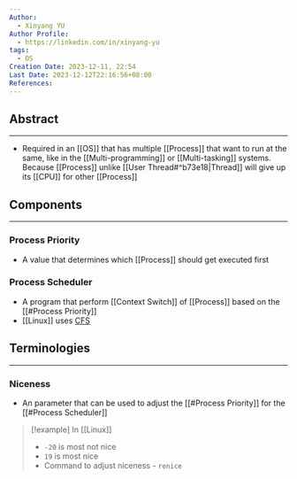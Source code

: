 ```yaml
---
Author:
  - Xinyang YU
Author Profile:
  - https://linkedin.com/in/xinyang-yu
tags:
  - OS
Creation Date: 2023-12-11, 22:54
Last Date: 2023-12-12T22:16:56+08:00
References: 
---
```

## Abstract
---
- Required in an [[OS]] that has multiple [[Process]] that want to run at the same, like in the [[Multi-programming]] or [[Multi-tasking]] systems. Because [[Process]] unlike [[User Thread#^b73e18|Thread]] will give up its [[CPU]] for other [[Process]]


## Components
---
### Process Priority
- A value that determines which [[Process]] should get executed first
### Process Scheduler
- A program that perform [[Context Switch]] of [[Process]] based on the [[#Process Priority]]
- [[Linux]] uses [CFS](https://docs.kernel.org/scheduler/sched-design-CFS.html)


## Terminologies
---
### Niceness
- An parameter that can be used to adjust the [[#Process Priority]] for the [[#Process Scheduler]]

>[!example] In [[Linux]]
>- ``-20`` is most not nice
>- ``19`` is most nice
>- Command to adjust niceness - `renice`